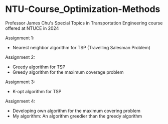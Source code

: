 # NTU-Course_Optimization-Methods
Professor James Chu's Special Topics in Transportation Engineering course offered at NTUCE in 2024

Assignment 1: 
- Nearest neighbor algorithm for TSP (Travelling Salesman Problem)

Assignment 2:
- Greedy algorithm for TSP
- Greedy algorithm for the maximum coverage problem

Assignment 3:
- K-opt algorithm for TSP

Assignment 4:
- Developing own algorithm for the maximum covering problem
- My algorithm: An algorithm greedier than the greedy algorithm
